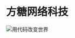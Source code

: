 # 方糖网络科技

![用代码改变世界](https://repository-images.githubusercontent.com/643705433/e7bc38fe-b68a-42d1-87de-f8935ae903ff)
